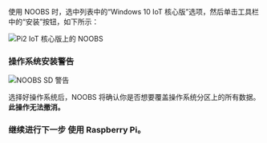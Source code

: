 使用 NOOBS 时，选中列表中的“Windows 10 IoT 核心版”选项，然后单击工具栏中的“安装”按钮，如下所示：

![Pi2 IoT 核心版上的 NOOBS]({{site.baseurl}}/Resources/images/noobs/noobs-on-pi2-iot-core.jpg)

### 操作系统安装警告

![NOOBS SD 警告]({{site.baseurl}}/Resources/images/noobs/noobs-sd-warning.jpg)

选择好操作系统后，NOOBS 将确认你是否想要覆盖操作系统分区上的所有数据。**此操作无法撤消。**

### 继续进行下一步 **使用 Raspberry Pi**。


